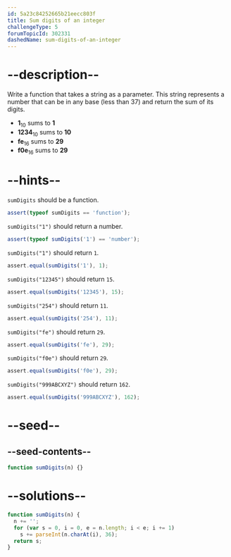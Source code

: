 ```yaml
---
id: 5a23c84252665b21eecc803f
title: Sum digits of an integer
challengeType: 5
forumTopicId: 302331
dashedName: sum-digits-of-an-integer
---
```


# --description--

Write a function that takes a string as a parameter. This string represents a number that can be in any base (less than 37) and return the sum of its digits.

<ul>
  <li><b>1</b><sub>10</sub> sums to <b>1</b></li>
  <li><b>1234</b><sub>10</sub> sums to <b>10</b></li>
  <li><b>fe</b><sub>16</sub> sums to <b>29</b></li>
  <li><b>f0e</b><sub>16</sub> sums to <b>29</b></li>
</ul>

# --hints--

`sumDigits` should be a function.

```js
assert(typeof sumDigits == 'function');
```

`sumDigits("1")` should return a number.

```js
assert(typeof sumDigits('1') == 'number');
```

`sumDigits("1")` should return `1`.

```js
assert.equal(sumDigits('1'), 1);
```

`sumDigits("12345")` should return `15`.

```js
assert.equal(sumDigits('12345'), 15);
```

`sumDigits("254")` should return `11`.

```js
assert.equal(sumDigits('254'), 11);
```

`sumDigits("fe")` should return `29`.

```js
assert.equal(sumDigits('fe'), 29);
```

`sumDigits("f0e")` should return `29`.

```js
assert.equal(sumDigits('f0e'), 29);
```

`sumDigits("999ABCXYZ")` should return `162`.

```js
assert.equal(sumDigits('999ABCXYZ'), 162);
```

# --seed--

## --seed-contents--

```js
function sumDigits(n) {}
```

# --solutions--

```js
function sumDigits(n) {
  n += '';
  for (var s = 0, i = 0, e = n.length; i < e; i += 1)
    s += parseInt(n.charAt(i), 36);
  return s;
}
```
